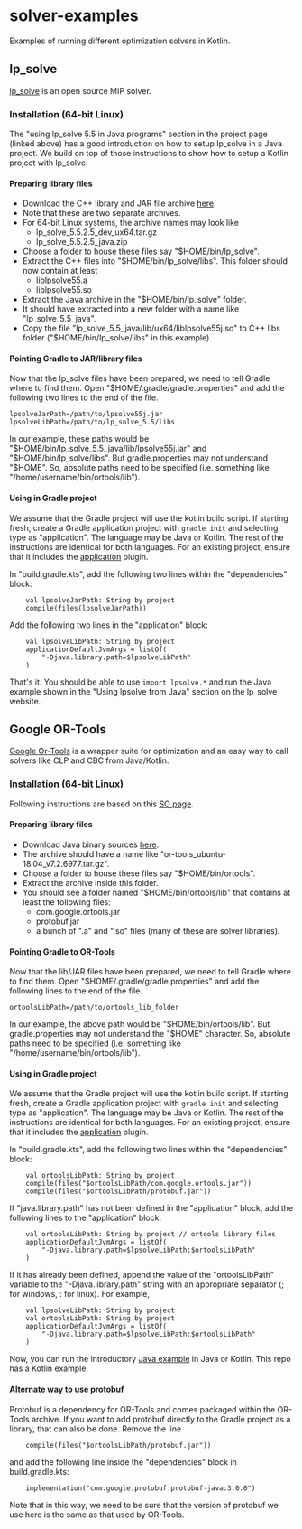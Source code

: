 # solver-examples
Examples of running different optimization solvers in Kotlin.

## lp_solve

[lp_solve](http://lpsolve.sourceforge.net/5.5/) is an open source MIP solver.

### Installation (64-bit Linux)

The "using lp_solve 5.5 in Java programs" section in the project page (linked above) has a good
introduction on how to setup lp_solve in a Java project. We build on top of those instructions to
show how to setup a Kotlin project with lp_solve.

#### Preparing library files

- Download the C++ library and JAR file archive [here](https://sourceforge.net/projects/lpsolve/).
- Note that these are two separate archives.
- For 64-bit Linux systems, the archive names may look like
    - lp_solve_5.5.2.5_dev_ux64.tar.gz
    - lp_solve_5.5.2.5_java.zip
- Choose a folder to house these files say "$HOME/bin/lp_solve".
- Extract the C++ files into "$HOME/bin/lp_solve/libs". This folder should now contain at least
    - liblpsolve55.a
    - liblpsolve55.so
- Extract the Java archive in the "$HOME/bin/lp_solve" folder.
- It should have extracted into a new folder with a name like "lp_solve_5.5_java".
- Copy the file "lp_solve_5.5_java/lib/ux64/liblpsolve55j.so" to C++ libs folder
  ("$HOME/bin/lp_solve/libs" in this example).
  
#### Pointing Gradle to JAR/library files
  
Now that the lp_solve files have been prepared, we need to tell Gradle where to find them. Open
"$HOME/.gradle/gradle.properties" and add the following two lines to the end of the file.

```
lpsolveJarPath=/path/to/lpsolve55j.jar
lpsolveLibPath=/path/to/lp_solve_5.5/libs
```

In our example, these paths would be "$HOME/bin/lp_solve_5.5_java/lib/lpsolve55j.jar" and
"$HOME/bin/lp_solve/libs". But gradle.properties may not understand "$HOME". So, absolute
paths need to be specified (i.e. something like "/home/username/bin/ortools/lib").

#### Using in Gradle project

We assume that the Gradle project will use the kotlin build script. If starting fresh, create a
Gradle application project with `gradle init` and selecting type as "application". The language may
be Java or Kotlin. The rest of the instructions are identical for both languages. For an existing
project, ensure that it includes the
[application](https://docs.gradle.org/current/userguide/application_plugin.html) plugin.

In "build.gradle.kts", add the following two lines within the "dependencies" block:

```
    val lpsolveJarPath: String by project
    compile(files(lpsolveJarPath))
```

Add the following two lines in the "application" block:

```
    val lpsolveLibPath: String by project
    applicationDefaultJvmArgs = listOf(
        "-Djava.library.path=$lpsolveLibPath"
    )
```

That's it. You should be able to use `import lpsolve.*` and run the Java example shown in the
"Using lpsolve from Java" section on the lp_solve website.

## Google OR-Tools

[Google Or-Tools](https://developers.google.com/optimization/) is a wrapper suite for optimization
and an easy way to call solvers like CLP and CBC from Java/Kotlin.

### Installation (64-bit Linux)

Following instructions are based on this [SO page](https://stackoverflow.com/questions/52518654/installing-google-or-tools-with-gradle-project-on-windows-10-intellij-idea/52790798#52790798).

#### Preparing library files

- Download Java binary sources [here](https://developers.google.com/optimization/install/java/linux).
- The archive should have a name like "or-tools_ubuntu-18.04_v7.2.6977.tar.gz".
- Choose a folder to house these files say "$HOME/bin/ortools".
- Extract the archive inside this folder.
- You should see a folder named "$HOME/bin/ortools/lib" that contains at least the following files:
    - com.google.ortools.jar
    - protobuf.jar
    - a bunch of ".a" and ".so" files (many of these are solver libraries).
  
#### Pointing Gradle to OR-Tools
  
Now that the lib/JAR files have been prepared, we need to tell Gradle where to find them. Open
"$HOME/.gradle/gradle.properties" and add the following lines to the end of the file.

```
ortoolsLibPath=/path/to/ortools_lib_folder
```

In our example, the above path would be "$HOME/bin/ortools/lib". But gradle.properties may not
understand the "$HOME" character. So, absolute paths need to be specified (i.e. something like
"/home/username/bin/ortools/lib").

#### Using in Gradle project

We assume that the Gradle project will use the kotlin build script. If starting fresh, create a
Gradle application project with `gradle init` and selecting type as "application". The language may
be Java or Kotlin. The rest of the instructions are identical for both languages. For an existing
project, ensure that it includes the
[application](https://docs.gradle.org/current/userguide/application_plugin.html) plugin.

In "build.gradle.kts", add the following two lines within the "dependencies" block:

```
    val ortoolsLibPath: String by project
    compile(files("$ortoolsLibPath/com.google.ortools.jar"))
    compile(files("$ortoolsLibPath/protobuf.jar"))

```

If "java.library.path" has not been defined in the "application" block, add the following lines to
the "application" block:

```
    val ortoolsLibPath: String by project // ortools library files
    applicationDefaultJvmArgs = listOf(
        "-Djava.library.path=$lpsolveLibPath:$ortoolsLibPath"
    )
```

If it has already been defined, append the value of the "ortoolsLibPath" variable to the
"-Djava.library.path" string with an appropriate separator (; for windows, : for linux).
For example,

```
    val lpsolveLibPath: String by project
    val ortoolsLibPath: String by project
    applicationDefaultJvmArgs = listOf(
        "-Djava.library.path=$lpsolveLibPath:$ortoolsLibPath"
    )
```

Now, you can run the introductory [Java example](https://developers.google.com/optimization/introduction/java)
in Java or Kotlin. This repo has a Kotlin example.

#### Alternate way to use protobuf

Protobuf is a dependency for OR-Tools and comes packaged within the OR-Tools archive. If you want
to add protobuf directly to the Gradle project as a library, that can also be done. Remove the line

```
    compile(files("$ortoolsLibPath/protobuf.jar"))
```

and add the following line inside the "dependencies" block in build.gradle.kts:

```
    implementation("com.google.protobuf:protobuf-java:3.0.0")
```

Note that in this way, we need to be sure that the version of protobuf we use here is the same as
that used by OR-Tools.

